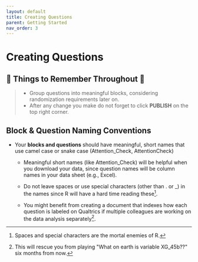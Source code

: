 ```yaml
---
layout: default
title: Creating Questions
parent: Getting Started
nav_order: 3
---
```


# Creating Questions

## 🚨 Things to Remember Throughout 🚨
> * Group questions into meaningful blocks, considering randomization requirements later on.
> * After any change you make do not forget to click **PUBLISH** on the top right corner.

## Block & Question Naming Conventions
* Your **blocks and questions** should have meaningful, short names that use camel case or snake case (Attention_Check, AttentionCheck)
   * Meaningful short names (like Attention_Check) will be helpful when you download your data, since question names will be column names in your data sheet (e.g., Excel).
   * Do not leave spaces or use special characters (other than . or _) in the names since R will have a hard time reading these[^1].
   * You might benefit from creating a document that indexes how each question is labeled on Qualtrics if multiple colleagues are working on the data analysis separately[^2].
 
     [^1]: Spaces and special characters are the mortal enemies of R.
     [^2]: This will rescue you from playing "What on earth is variable XG_45b??" six months from now.


